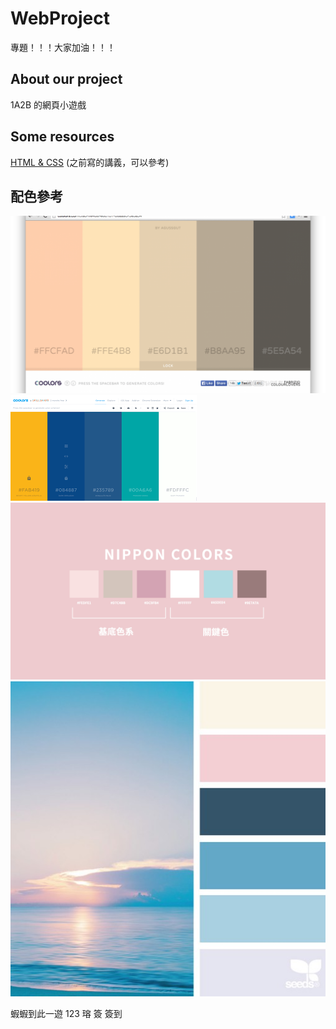 # WebProject
專題！！！大家加油！！！
 
## About our project
1A2B 的網頁小遊戲

## Some resources
<a href="https://hackmd.io/@x10/HJl1rdgMo" targen="_blank">HTML & CSS</a> (之前寫的講義，可以參考)

## 配色參考
![Alt text](images\color1.png)
![Alt text](images\color2.png)
![Alt text](images\color3.png)
![Alt text](images\color4.png)

蝦蝦到此一遊
123
瑢 簽
簽到